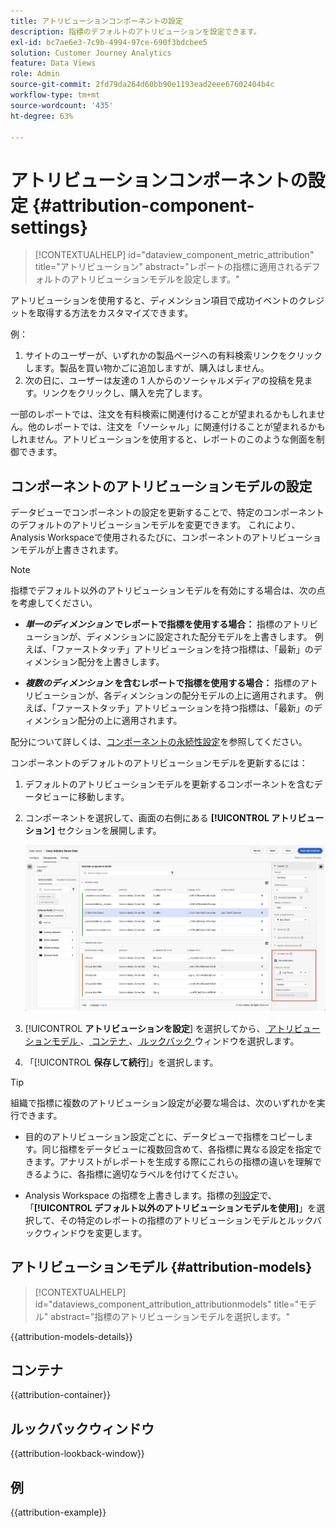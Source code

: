 ```yaml
---
title: アトリビューションコンポーネントの設定
description: 指標のデフォルトのアトリビューションを設定できます。
exl-id: bc7ae6e3-7c9b-4994-97ce-690f3bdcbee5
solution: Customer Journey Analytics
feature: Data Views
role: Admin
source-git-commit: 2fd79da264d60bb90e1193ead2eee67602404b4c
workflow-type: tm+mt
source-wordcount: '435'
ht-degree: 63%

---
```


# アトリビューションコンポーネントの設定 {#attribution-component-settings}

<!-- markdownlint-disable MD034 -->

>[!CONTEXTUALHELP]
>id="dataview_component_metric_attribution"
>title="アトリビューション"
>abstract="レポートの指標に適用されるデフォルトのアトリビューションモデルを設定します。"

<!-- markdownlint-enable MD034 -->


アトリビューションを使用すると、ディメンション項目で成功イベントのクレジットを取得する方法をカスタマイズできます。

例：

1. サイトのユーザーが、いずれかの製品ページへの有料検索リンクをクリックします。製品を買い物かごに追加しますが、購入はしません。
2. 次の日に、ユーザーは友達の 1 人からのソーシャルメディアの投稿を見ます。リンクをクリックし、購入を完了します。

一部のレポートでは、注文を有料検索に関連付けることが望まれるかもしれません。他のレポートでは、注文を「ソーシャル」に関連付けることが望まれるかもしれません。アトリビューションを使用すると、レポートのこのような側面を制御できます。

## コンポーネントのアトリビューションモデルの設定

データビューでコンポーネントの設定を更新することで、特定のコンポーネントのデフォルトのアトリビューションモデルを変更できます。 これにより、Analysis Workspaceで使用されるたびに、コンポーネントのアトリビューションモデルが上書きされます。

>[!NOTE]
>
>指標でデフォルト以外のアトリビューションモデルを有効にする場合は、次の点を考慮してください。
>
>* ***単一のディメンション* でレポートで指標を使用する場合：** 指標のアトリビューションが、ディメンションに設定された配分モデルを上書きします。 例えば、「ファーストタッチ」アトリビューションを持つ指標は、「最新」のディメンション配分を上書きします。
>
>* ***複数のディメンション* を含むレポートで指標を使用する場合：** 指標のアトリビューションが、各ディメンションの配分モデルの上に適用されます。 例えば、「ファーストタッチ」アトリビューションを持つ指標は、「最新」のディメンション配分の上に適用されます。
>
> 配分について詳しくは、[コンポーネントの永続性設定](/help/data-views/component-settings/persistence.md)を参照してください。

コンポーネントのデフォルトのアトリビューションモデルを更新するには：

1. デフォルトのアトリビューションモデルを更新するコンポーネントを含むデータビューに移動します。

1. コンポーネントを選択して、画面の右側にある **[!UICONTROL アトリビューション]** セクションを展開します。

   ![「アトリビューションを設定」オプションをハイライト表示するデータビューウィンドウ](../assets/attribution-settings.png)

1. [!UICONTROL **アトリビューションを設定**] を選択してから、[ アトリビューションモデル ](#attribution-models)、[ コンテナ ](#container)、[ ルックバック ](#lookback-window) ウィンドウを選択します。



1. 「[!UICONTROL **保存して続行**]」を選択します。

>[!TIP]
>
>組織で指標に複数のアトリビューション設定が必要な場合は、次のいずれかを実行できます。
>
> * 目的のアトリビューション設定ごとに、データビューで指標をコピーします。同じ指標をデータビューに複数回含めて、各指標に異なる設定を指定できます。アナリストがレポートを生成する際にこれらの指標の違いを理解できるように、各指標に適切なラベルを付けてください。
>
> * Analysis Workspace の指標を上書きします。指標の[列設定](/help/analysis-workspace/visualizations/freeform-table/column-row-settings/column-settings.md)で、「**[!UICONTROL デフォルト以外のアトリビューションモデルを使用]**」を選択して、その特定のレポートの指標のアトリビューションモデルとルックバックウィンドウを変更します。

## アトリビューションモデル {#attribution-models}

<!-- markdownlint-disable MD034 -->

>[!CONTEXTUALHELP]
>id="dataviews_component_attribution_attributionmodels"
>title="モデル"
>abstract="指標のアトリビューションモデルを選択します。"

<!-- markdownlint-enable MD034 -->

{{attribution-models-details}}

## コンテナ

{{attribution-container}}

## ルックバックウィンドウ

{{attribution-lookback-window}}

## 例

{{attribution-example}}
